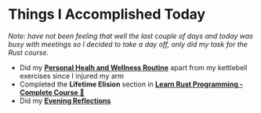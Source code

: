 # Things I Accomplished Today

_Note: have not been feeling that well the last couple of days and today was busy with meetings so I decided to take a day off, only did my task for the Rust course._

- Did my **[Personal Healh and Wellness Routine](../../routines/personal-health-and-wellness-routine-2024-week-8.md)** apart from my kettlebell exercises since I injured my arm
- Completed the **Lifetime Elision** section in **[Learn Rust Programming - Complete Course 🦀](https://www.youtube.com/watch?v=BpPEoZW5IiY)**
- Did my **[Evening Reflections](../../routines/evening-reflections.md)**
